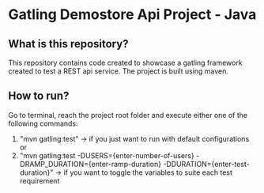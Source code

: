 Gatling Demostore Api Project - Java
=====================================
What is this repository?
------------------------
This repository contains code created to showcase a gatling framework created to test a REST api service. The project is built using maven.

How to run?
-----------
Go to terminal, reach the project root folder and execute either one of the following commands:
1. "mvn gatling:test" -> if you just want to run with default configurations 
or 
2. "mvn gatling:test -DUSERS={enter-number-of-users} -DRAMP_DURATION={enter-ramp-duration} -DDURATION={enter-test-duration}"
-> if you want to toggle the variables to suite each test requirement
